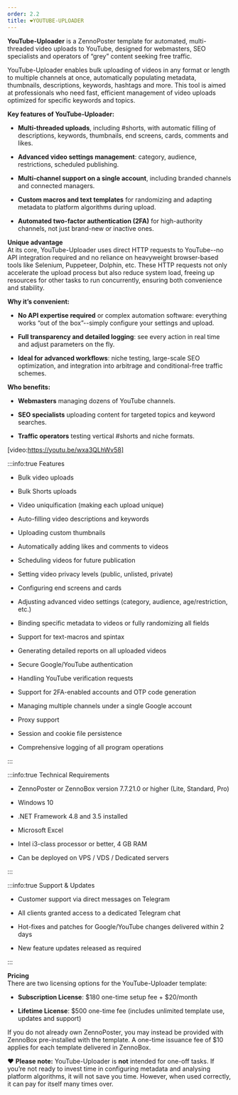 ```yaml
---
order: 2.2
title: ❤️YOUTUBE-UPLOADER
---
```


**YouTube-Uploader** is a ZennoPoster template for automated, multi-threaded video uploads to YouTube, designed for webmasters, SEO specialists and operators of “grey” content seeking free traffic.

YouTube-Uploader enables bulk uploading of videos in any format or length to multiple channels at once, automatically populating metadata, thumbnails, descriptions, keywords, hashtags and more. This tool is aimed at professionals who need fast, efficient management of video uploads optimized for specific keywords and topics.

**Key features of YouTube-Uploader:**

-  **Multi-threaded uploads**, including #shorts, with automatic filling of descriptions, keywords, thumbnails, end screens, cards, comments and likes.

-  **Advanced video settings management**: category, audience, restrictions, scheduled publishing.

-  **Multi-channel support on a single account**, including branded channels and connected managers.

-  **Custom macros and text templates** for randomizing and adapting metadata to platform algorithms during upload.

-  **Automated two-factor authentication (2FA)** for high-authority channels, not just brand-new or inactive ones.

**Unique advantage**\
At its core, YouTube-Uploader uses direct HTTP requests to YouTube--no API integration required and no reliance on heavyweight browser-based tools like Selenium, Puppeteer, Dolphin, etc. These HTTP requests not only accelerate the upload process but also reduce system load, freeing up resources for other tasks to run concurrently, ensuring both convenience and stability.

**Why it’s convenient:**

-  **No API expertise required** or complex automation software: everything works “out of the box”--simply configure your settings and upload.

-  **Full transparency and detailed logging**: see every action in real time and adjust parameters on the fly.

-  **Ideal for advanced workflows**: niche testing, large-scale SEO optimization, and integration into arbitrage and conditional-free traffic schemes.

**Who benefits:**

-  **Webmasters** managing dozens of YouTube channels.

-  **SEO specialists** uploading content for targeted topics and keyword searches.

-  **Traffic operators** testing vertical #shorts and niche formats.

[video:https://youtu.be/wxa3QLhWv58]



:::info:true Features

-  Bulk video uploads

-  Bulk Shorts uploads

-  Video uniquification (making each upload unique)

-  Auto-filling video descriptions and keywords

-  Uploading custom thumbnails

-  Automatically adding likes and comments to videos

-  Scheduling videos for future publication

-  Setting video privacy levels (public, unlisted, private)

-  Configuring end screens and cards

-  Adjusting advanced video settings (category, audience, age/restriction, etc.)

-  Binding specific metadata to videos or fully randomizing all fields

-  Support for text-macros and spintax

-  Generating detailed reports on all uploaded videos

-  Secure Google/YouTube authentication

-  Handling YouTube verification requests

-  Support for 2FA-enabled accounts and OTP code generation

-  Managing multiple channels under a single Google account

-  Proxy support

-  Session and cookie file persistence

-  Comprehensive logging of all program operations

:::

:::info:true Technical Requirements

-  ZennoPoster or ZennoBox version 7.7.21.0 or higher (Lite, Standard, Pro)

-  Windows 10

-  .NET Framework 4.8 and 3.5 installed

-  Microsoft Excel

-  Intel i3-class processor or better, 4 GB RAM

-  Can be deployed on VPS / VDS / Dedicated servers

:::

:::info:true Support & Updates

-  Customer support via direct messages on Telegram

-  All clients granted access to a dedicated Telegram chat

-  Hot-fixes and patches for Google/YouTube changes delivered within 2 days

-  New feature updates released as required

:::

**Pricing**\
There are two licensing options for the YouTube-Uploader template:

-  **Subscription License**: \$180 one-time setup fee + \$20/month

-  **Lifetime License**: \$500 one-time fee (includes unlimited template use, updates and support)

If you do not already own ZennoPoster, you may instead be provided with ZennoBox pre-installed with the template. A one-time issuance fee of \$10 applies for each template delivered in ZennoBox.

❤️ **Please note:** YouTube-Uploader is **not** intended for one-off tasks. If you’re not ready to invest time in configuring metadata and analysing platform algorithms, it will not save you time. However, when used correctly, it can pay for itself many times over.